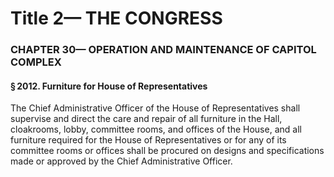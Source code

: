 
# Title 2— THE CONGRESS
### CHAPTER 30— OPERATION AND MAINTENANCE OF CAPITOL COMPLEX
#### § 2012. Furniture for House of Representatives

The Chief Administrative Officer of the House of Representatives shall supervise and direct the care and repair of all furniture in the Hall, cloakrooms, lobby, committee rooms, and offices of the House, and all furniture required for the House of Representatives or for any of its committee rooms or offices shall be procured on designs and specifications made or approved by the Chief Administrative Officer.
